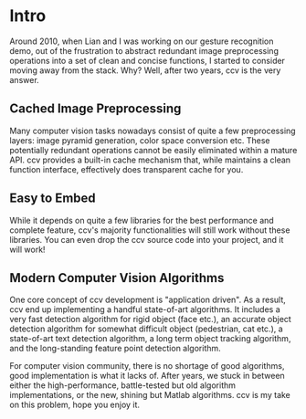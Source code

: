 Intro
=====

Around 2010, when Lian and I was working on our gesture recognition demo, out
of the frustration to abstract redundant image preprocessing operations into a
set of clean and concise functions, I started to consider moving away from the
stack. Why? Well, after two years, ccv is the very answer.

Cached Image Preprocessing
--------------------------

Many computer vision tasks nowadays consist of quite a few preprocessing
layers: image pyramid generation, color space conversion etc. These potentially
redundant operations cannot be easily eliminated within a mature API. ccv
provides a built-in cache mechanism that, while maintains a clean function
interface, effectively does transparent cache for you.

Easy to Embed
-------------

While it depends on quite a few libraries for the best performance and
complete feature, ccv's majority functionalities will still work without these
libraries. You can even drop the ccv source code into your project, and it will
work!

Modern Computer Vision Algorithms
---------------------------------

One core concept of ccv development is "application driven". As a result, ccv
end up implementing a handful state-of-art algorithms. It includes
a very fast detection algorithm for rigid object (face etc.), an accurate
object detection algorithm for somewhat difficult object (pedestrian, cat etc.),
a state-of-art text detection algorithm, a long term object tracking algorithm,
and the long-standing feature point detection algorithm.

For computer vision community, there is no shortage of good algorithms, good
implementation is what it lacks of. After years, we stuck in between either the
high-performance, battle-tested but old algorithm implementations, or the new,
shining but Matlab algorithms. ccv is my take on this problem, hope you enjoy
it.
